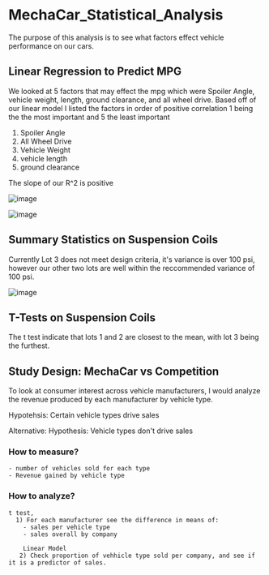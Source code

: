 # MechaCar_Statistical_Analysis

  The purpose of this analysis is to see what factors effect vehicle performance on our cars.

## Linear Regression to Predict MPG
  
  We looked at 5 factors that may effect the mpg which were Spoiler Angle, vehicle weight, length, ground clearance, and all wheel drive. Based off of our linear model I listed the factors in order of positive correlation 1 being the the most important and 5 the least important
   1. Spoiler Angle
   2. All Wheel Drive
   3. Vehicle Weight
   4. vehicle length
   5. ground clearance

  The slope of our R^2 is positive

![image](https://user-images.githubusercontent.com/68198233/160719574-fa9e287c-e226-4ffa-a979-6c268d1d5581.png)


![image](https://user-images.githubusercontent.com/68198233/160722244-ea94a9be-fa4c-40db-9620-38f7aa39a575.png)


##  Summary Statistics on Suspension Coils

  Currently Lot 3 does not meet design criteria, it's variance is over 100 psi, however our other two lots are well within the reccommended variance of 100 psi.
  
  ![image](https://user-images.githubusercontent.com/68198233/160720565-c426c5b0-415d-4ebe-ad66-98b6ef3c137b.png)

  

## T-Tests on Suspension Coils
  
  The t test indicate that lots 1 and 2 are closest to the mean, with lot 3 being the furthest.
  


## Study Design: MechaCar vs Competition

  To look at consumer interest across vehicle manufacturers, I would analyze the revenue produced by each manufacturer by vehicle type. 
  
  Hypotehsis: Certain vehicle types drive sales
  
  Alternative: Hypothesis: Vehicle types don't drive sales
  
  ### How to measure? 
    - number of vehicles sold for each type
    - Revenue gained by vehicle type
    
 ### How to analyze?
    t test, 
      1) For each manufacturer see the difference in means of:
        - sales per vehicle type
        - sales overall by company
        
        Linear Model
       2) Check proportion of vehhicle type sold per company, and see if it is a predictor of sales.

